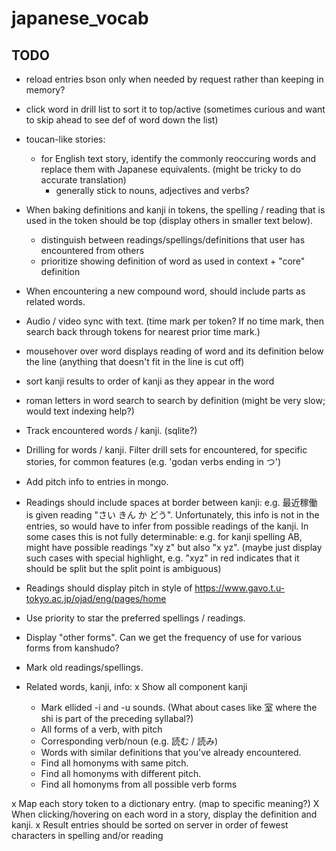 # japanese_vocab

## TODO

- reload entries bson only when needed by request rather than keeping in memory?

- click word in drill list to sort it to top/active (sometimes curious and want to skip ahead to see def of word down the list)


- toucan-like stories:
    - for English text story, identify the commonly reoccuring words and replace them with Japanese equivalents. (might be tricky to do accurate translation)
        - generally stick to nouns, adjectives and verbs?

- When baking definitions and kanji in tokens, the spelling / reading that is used in the token should be top (display others in smaller text below).
    - distinguish between readings/spellings/definitions that user has encountered from others
    - prioritize showing definition of word as used in context + "core" definition

- When encountering a new compound word, should include parts as related words.
- Audio / video sync with text. (time mark per token? If no time mark, then search back through tokens for nearest prior time mark.)
- mousehover over word displays reading of word and its definition below the line (anything that doesn't fit in the line is cut off)

- sort kanji results to order of kanji as they appear in the word
- roman letters in word search to search by definition (might be very slow; would text indexing help?)

- Track encountered words / kanji. (sqlite?)
- Drilling for words / kanji. Filter drill sets for encountered, for specific stories, for common features (e.g. 'godan verbs ending in つ')

- Add pitch info to entries in mongo.
- Readings should include spaces at border between kanji: e.g. 最近稼働 is given reading "さい きん か どう". Unfortunately, this info is not in the entries, so would have to infer from possible readings of the kanji. In some cases this is not fully determinable: e.g. for kanji spelling AB, might have possible readings "xy z" but also "x yz". (maybe just display such cases with special highlight, e.g. "xyz" in red indicates that it should be split but the split point is ambiguous)
- Readings should display pitch in style of https://www.gavo.t.u-tokyo.ac.jp/ojad/eng/pages/home
- Use priority to star the preferred spellings / readings.
- Display "other forms". Can we get the frequency of use for various forms from kanshudo?
- Mark old readings/spellings.
- Related words, kanji, info:
    x Show all component kanji
    - Mark ellided -i and -u sounds. (What about cases like 室 where the shi is part of the preceding syllabal?)
    - All forms of a verb, with pitch
    - Corresponding verb/noun (e.g. 読む / 読み)
    - Words with similar definitions that you've already encountered.
    - Find all homonyms with same pitch.
    - Find all homonyms with different pitch.
    - Find all homonyms from all possible verb forms


x Map each story token to a dictionary entry. (map to specific meaning?)
X When clicking/hovering on each word in a story, display the definition and kanji.
x Result entries should be sorted on server in order of fewest characters in spelling and/or reading